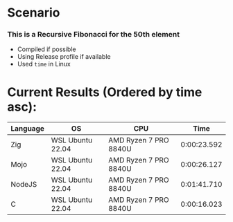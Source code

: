 # Scenario

### This is a Recursive Fibonacci for the 50th element

- Compiled if possible
- Using Release profile if available
- Used `time` in Linux

# Current Results (Ordered by time asc):

|Language|OS|CPU|Time|
|---|---|---|---|
|Zig|WSL Ubuntu 22.04|AMD Ryzen 7 PRO 8840U|0:00:23.592|
|Mojo|WSL Ubuntu 22.04|AMD Ryzen 7 PRO 8840U|0:00:26.127|
|NodeJS|WSL Ubuntu 22.04|AMD Ryzen 7 PRO 8840U|0:01:41.710|
|C|WSL Ubuntu 22.04|AMD Ryzen 7 PRO 8840U|0:00:16.023|
